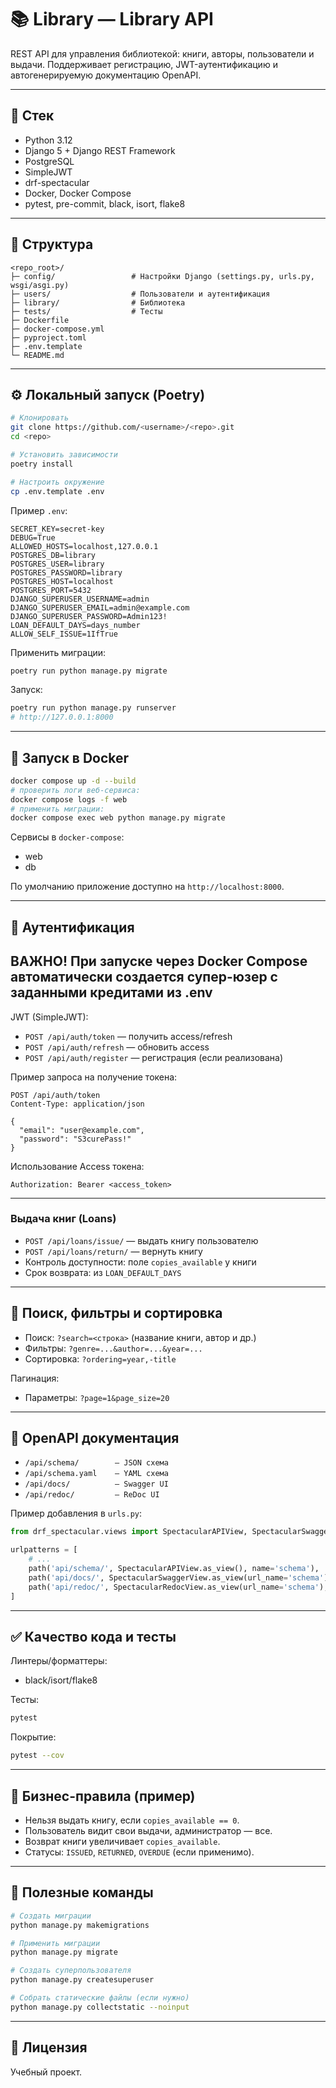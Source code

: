 # 📚 Library — Library API

REST API для управления библиотекой: книги, авторы, пользователи и выдачи. 
Поддерживает регистрацию, JWT-аутентификацию и автогенерируемую документацию OpenAPI.

---

## 🚀 Стек

- Python 3.12
- Django 5 + Django REST Framework
- PostgreSQL
- SimpleJWT
- drf-spectacular
- Docker, Docker Compose
- pytest, pre-commit, black, isort, flake8

---

## 🧩 Структура

```
<repo_root>/
├─ config/                 # Настройки Django (settings.py, urls.py, wsgi/asgi.py)
├─ users/                  # Пользователи и аутентификация
├─ library/                # Библиотека
├─ tests/                  # Тесты
├─ Dockerfile
├─ docker-compose.yml
├─ pyproject.toml
├─ .env.template
└─ README.md
```

---

## ⚙️ Локальный запуск (Poetry)

```bash
# Клонировать
git clone https://github.com/<username>/<repo>.git
cd <repo>

# Установить зависимости
poetry install

# Настроить окружение
cp .env.template .env
```

Пример `.env`:
```dotenv
SECRET_KEY=secret-key
DEBUG=True
ALLOWED_HOSTS=localhost,127.0.0.1
POSTGRES_DB=library
POSTGRES_USER=library
POSTGRES_PASSWORD=library
POSTGRES_HOST=localhost
POSTGRES_PORT=5432
DJANGO_SUPERUSER_USERNAME=admin
DJANGO_SUPERUSER_EMAIL=admin@example.com
DJANGO_SUPERUSER_PASSWORD=Admin123!
LOAN_DEFAULT_DAYS=days_number
ALLOW_SELF_ISSUE=1IfTrue
```

Применить миграции:
```bash
poetry run python manage.py migrate
```

Запуск:
```bash
poetry run python manage.py runserver
# http://127.0.0.1:8000
```

---

## 🐳 Запуск в Docker

```bash
docker compose up -d --build
# проверить логи веб-сервиса:
docker compose logs -f web
# применить миграции:
docker compose exec web python manage.py migrate
```

Сервисы в `docker-compose`:
- web
- db

По умолчанию приложение доступно на `http://localhost:8000`.

---

## 🔑 Аутентификация

## ВАЖНО! При запуске через Docker Compose автоматически создается супер-юзер с заданными кредитами из .env
JWT (SimpleJWT):
- `POST /api/auth/token` — получить access/refresh
- `POST /api/auth/refresh` — обновить access
- `POST /api/auth/register` — регистрация (если реализована)

Пример запроса на получение токена:
```http
POST /api/auth/token
Content-Type: application/json

{
  "email": "user@example.com",
  "password": "S3curePass!"
}
```

Использование Access токена:
```
Authorization: Bearer <access_token>
```

---

### Выдача книг (Loans)
- `POST /api/loans/issue/` — выдать книгу пользователю
- `POST /api/loans/return/` — вернуть книгу
- Контроль доступности: поле `copies_available` у книги
- Срок возврата: из `LOAN_DEFAULT_DAYS`

---

## 🔎 Поиск, фильтры и сортировка

- Поиск: `?search=<строка>` (название книги, автор и др.)
- Фильтры: `?genre=...&author=...&year=...`
- Сортировка: `?ordering=year,-title`

Пагинация:
- Параметры: `?page=1&page_size=20`

---

## 📘 OpenAPI документация

- `/api/schema/        — JSON схема`
- `/api/schema.yaml    — YAML схема`
- `/api/docs/          — Swagger UI`
- `/api/redoc/         — ReDoc UI`

Пример добавления в `urls.py`:
```python
from drf_spectacular.views import SpectacularAPIView, SpectacularSwaggerView, SpectacularRedocView

urlpatterns = [
    # ...
    path('api/schema/', SpectacularAPIView.as_view(), name='schema'),
    path('api/docs/', SpectacularSwaggerView.as_view(url_name='schema'), name='swagger-ui'),
    path('api/redoc/', SpectacularRedocView.as_view(url_name='schema'), name='redoc'),
]
```

---

## ✅ Качество кода и тесты

Линтеры/форматтеры:
- black/isort/flake8

Тесты:
```bash
pytest
```

Покрытие:
```bash
pytest --cov
```

---

## 📝 Бизнес-правила (пример)

- Нельзя выдать книгу, если `copies_available == 0`.
- Пользователь видит свои выдачи, администратор — все.
- Возврат книги увеличивает `copies_available`.
- Статусы: `ISSUED`, `RETURNED`, `OVERDUE` (если применимо).

---

## 🧰 Полезные команды

```bash
# Создать миграции
python manage.py makemigrations

# Применить миграции
python manage.py migrate

# Создать суперпользователя
python manage.py createsuperuser

# Собрать статические файлы (если нужно)
python manage.py collectstatic --noinput
```

---

## 📄 Лицензия

Учебный проект.
